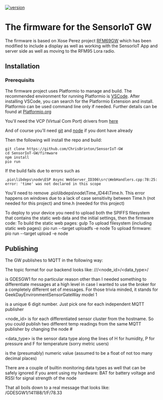 [![version](https://img.shields.io/badge/version-1.0.8-brightgreen.svg)](CHANGELOG.md)
# The firmware for the SensorIoT GW

The firmware is based on Xose Perez project [RFM69GW](https://bitbucket.org/xoseperez/rfm69gw) which has been modified to include a display as well as working with the SensorIoT App and server side as well as moving to the RFM95 Lora radio.

## Installation

### Prerequisits
The firmware project uses Platformio to manage and build. The recommended environment for running Platformio is [VSCode](https://code.visualstudio.com/). After installing VSCode, you can search for the Platformio Extension and install. Platformio can be used command line only if needed. Further details can be found at [Platformio.org](https://platformio.org/)

You'll need the VCP (Virtual Com Port) drivers from [here](https://www.silabs.com/products/development-tools/software/usb-to-uart-bridge-vcp-drivers)

And of course you'll need [git](https://www.git-scm.com/downloads) and [node](https://nodejs.org/en/) if you dont have already

Then the following will install the repo and build:

    git clone https://github.com/ChrisBrinton/SensorIoT-GW
    cd SensorIoT-GW/firmware
    npm install
    pio run

If the build fails due to errors such as

    .pio\libdeps\node\ESP Async WebServer_ID306\src\WebHandlers.cpp:78:25: error: 'time' was not declared in this scope

You'll need to remove .pio\libdeps\node\Time_ID44\Time.h. This error happens on windows due to a lack of case sensitivity between Time.h (not needed for this project) and time.h (needed for this project)

To deploy to your device you need to upload both the SPIFFS filesystem that contains the static web data and the initial settings, then the firmware code:
    To build the static web pages:
        gulp
    To upload filesystem (including static web pages):
        pio run --target uploadfs -e node
    To upload firmware:
        pio run --target upload -e node



## Publishing

The GW publishes to MQTT in the following way:

The topic format for our backend looks like:
/<prefix>/<hostname>/<node_id>/<data_type>/<data>

 <prefix> is GDESGW1 for no particular reason other than I needed something to differentiate messages at a high level in case I wanted to use the broker for a completely different set of messages. For those trivia minded, it stands for GeekDayEnvironmentSensorGateWay model 1

<hostname> is a unique 6 digit number. Just pick one for each independent MQTT publisher

<node_id> is for each differentiated sensor cluster from the hostname. So you could publish two different temp readings from the same MQTT publisher by changing the node #

<data_type> is the sensor data type along the lines of H for humidity, P for pressure and F for temperature (sorry metric users)

<data> is the (presumably) numeric value (assumed to be a float of not too many decimal places)

There are a couple of builtin monitoring data types as well that can be safely ignored if you arent using my hardware: BAT for battery voltage and RSSI for signal strength of the node

That all boils down to a real message that looks like:
/GDESGW1/141188/1/F/78.33